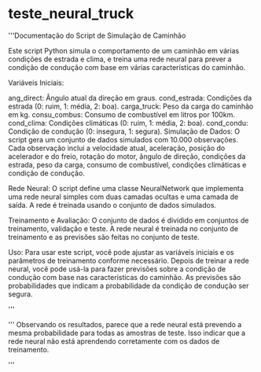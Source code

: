 # teste_neural_truck

'''Documentação do Script de Simulação de Caminhão

Este script Python simula o comportamento de um caminhão em várias condições de estrada e clima, e treina uma rede neural para prever a condição de condução com base em várias características do caminhão.

Variáveis Iniciais:

ang_direct: Ângulo atual da direção em graus.
cond_estrada: Condições da estrada (0: ruim, 1: média, 2: boa).
carga_truck: Peso da carga do caminhão em kg.
consu_combus: Consumo de combustível em litros por 100km.
cond_clima: Condições climáticas (0: ruim, 1: média, 2: boa).
cond_condu: Condição de condução (0: insegura, 1: segura).
Simulação de Dados: O script gera um conjunto de dados simulados com 10.000 observações. Cada observação inclui a velocidade atual, aceleração, posição do acelerador e do freio, rotação do motor, ângulo de direção, condições da estrada, peso da carga, consumo de combustível, condições climáticas e condição de condução.

Rede Neural: O script define uma classe NeuralNetwork que implementa uma rede neural simples com duas camadas ocultas e uma camada de saída. A rede é treinada usando o conjunto de dados simulados.

Treinamento e Avaliação: O conjunto de dados é dividido em conjuntos de treinamento, validação e teste. A rede neural é treinada no conjunto de treinamento e as previsões são feitas no conjunto de teste.

Uso: Para usar este script, você pode ajustar as variáveis iniciais e os parâmetros de treinamento conforme necessário. Depois de treinar a rede neural, você pode usá-la para fazer previsões sobre a condição de condução com base nas características do caminhão. As previsões são probabilidades que indicam a probabilidade da condição de condução ser segura.

'''

'''
Observando os resultados, parece que a rede neural está prevendo a mesma probabilidade para todas
 as amostras de teste. Isso indicar que a rede neural não está aprendendo
corretamente com os dados de treinamento.

'''
